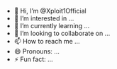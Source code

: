 - 👋 Hi, I’m @Xploit1Official
- 👀 I’m interested in ...
- 🌱 I’m currently learning ...
- 💞️ I’m looking to collaborate on ...
- 📫 How to reach me ...
- 😄 Pronouns: ...
- ⚡ Fun fact: ...

<!---
Xploit1Official/Xploit1Official is a ✨ special ✨ repository because its `README.md` (this file) appears on your GitHub profile.
You can click the Preview link to take a look at your changes.
--->
